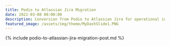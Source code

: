 ```yaml
---
title: Podio to Atlassian Jira Migration
date: 2022-03-08 00:00:00
description: Conversion from Podio to Atlassian Jira for operational intake and reporting
featured_image: /assets/img/theme/MyDashSlide1.PNG
---
```


{% include podio-to-atlassian-jira-migration-post.md %}
